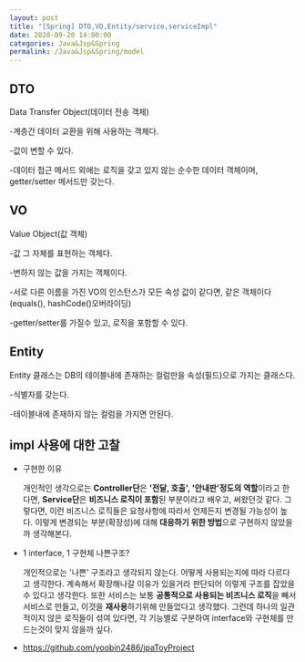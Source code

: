 ```yaml
---
layout: post
title: "[Spring] DTO,VO,Entity/service,serviceImpl"
date: 2020-09-20 14:00:00
categories: Java&Jsp&Spring
permalink: /Java&Jsp&Spring/model
---
```


## DTO

Data Transfer Object(데이터 전송 객체)

-계층간 데이터 교환을 위해 사용하는 객체다. 

-값이 변할 수 있다.

-데이터 접근 메서드 외에는 로직을 갖고 있지 않는 순수한 데이터 객체이며, getter/setter 메서드만 갖는다.

## VO

Value Object(값 객체)

 -값 그 자체를 표현하는 객체다. 

-변하지 않는 값을 가지는 객체이다.

-서로 다른 이름을 가진 VO의 인스턴스가 모든 속성 값이 같다면, 같은 객체이다(equals(), hashCode()오버라이딩) 

-getter/setter를 가질수 있고, 로직을 포함할 수 있다.



## Entity

Entity 클래스는 DB의 테이블내에 존재하는 컬럼만을 속성(필드)으로 가지는 클래스다. 

-식별자를 갖는다.

-테이블내에 존재하지 않는 컬럼을 가지면 안된다.



##  impl 사용에 대한 고찰

- 구현한 이유

  개인적인 생각으로는 **Controller단**은  **'전달, 호출', '안내판'정도의 역할**이라고 한다면, **Service단**은 **비즈니스 로직이 포함**된 부분이라고 배우고, 써왔던것 같다. 그렇다면, 이런 비즈니스 로직들은 요청사항에 따라서 언제든지 변경될 가능성이 높다. 이렇게 변경되는 부분(확장성)에 대해 **대응하기 위한 방법**으로 구현하지 않았을까 생각해본다.

- 1 interface, 1 구현체 나쁜구조?

  개인적으로는 '나쁜' 구조라고 생각되지 않는다. 어떻게 사용되는지에 따라 다르다고 생각한다.  계속해서 확장해나갈 이유가 있을거라 판단되어 이렇게 구조를 잡았을 수 있다고 생각한다.  또한 서비스는 보통 **공통적으로 사용되는 비즈니스 로직**을 빼서 서비스로 만들고, 이것을 **재사용**하기위해 만들었다고 생각했다. 그런데 하나의 일관적이지 않은 로직들이 섞여 있다면, 각 기능별로 구분하여 interface와 구현체를 만드는것이 맞지 않을까 싶다.

- https://github.com/yoobin2486/jpaToyProject